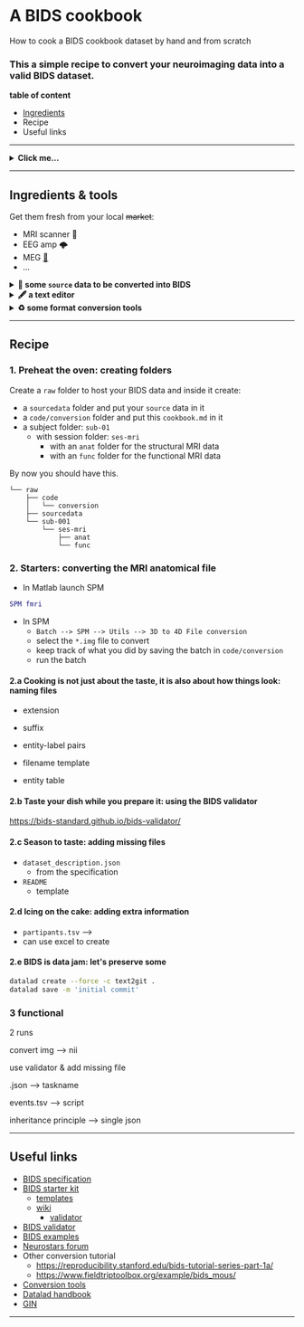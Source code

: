 <!-- TODO
- conversion script for MEG events
- link to BEPs have a look and contribute
- use BEPs to organize yet unsupported data -->

<!-- # Converting the SPM multimodal tutorial dataset

Converts the multimodal dataset from SPM and to BIDS

Source: https://www.fil.ion.ucl.ac.uk/spm/data/mmfaces/

Requires SPM12 and
[BIDS-matlab](https://github.com/bids-standard/bids-matlab/tree/dev).

Place and unzip the zip files in `source` folder and run
`code/code/convert_spm_multimodal_ds.m` -->

# A BIDS cookbook

How to cook a BIDS cookbook dataset by hand and from scratch

<h3> 
    This a simple recipe to convert your neuroimaging data into a valid BIDS dataset.
</h3>

**table of content**

- [Ingredients](#Ingredients)
- Recipe
- Useful links

---

<details><summary> <b>Click me...</b> </summary><br>

... to see what I hide !!!

<center>
<a href="https://twitter.com/RemiGau/status/1115513296134778880" target="_blank">
    <img src="https://pbs.twimg.com/media/D3sYRfhWkAAlevT?format=jpg&name=small" width="500" />
</a>
</center>

</details>

---

## Ingredients & tools

Get them fresh from your local ~~market~~:

- MRI scanner 🧲
- EEG amp 🌩
- MEG [:octopus:](https://theupturnedmicroscope.com/comic/squid/)
- ...

<details><summary> <b> 🧠 some <code>source</code> data to be converted into BIDS </b> </summary><br>
    <p> 
        We will work with the <a href="https://www.fil.ion.ucl.ac.uk/spm/data/mmfaces/" target="_blank">multi-modal face dataset from SPM</a>. 
    </p>
    <p> 
        This dataset contains EEG, MEG and fMRI data on the same subject within the same paradigm.
    </p>
    <p>
        Very often MRI source ata will be in a DICOM format and will required to be converted.
        Here the MRI data is in 3D Nifti Nifti  format <code>.hdr/.img</code> and 
        we will need to change that to a 4D Nifti <code>.nii</code> format.
    </p>
</details>

<details><summary> <b> 🖋 a text editor </b> </summary><br>
    Several common options top choose from:
    <ul>
        <li><a href="https://code.visualstudio.com" target="_blank">Visual Studio code</a></li>
        <li><a href="https://www.sublimetext.com/" target="_blank">Sublime</a></li>
        <li><a href="https://atom.io/" target="_blank">Atom</a></li>
        <li>Notepad does not count.</li>
    </ul>
</details>

<details><summary> <b> ♻ some format conversion tools </b> </summary><br>
    For the MRI data we will be using some of the SPM built in functions.
</details>

---

## Recipe

### 1. Preheat the oven: creating folders

Create a `raw` folder to host your BIDS data and inside it create:

- a `sourcedata` folder and put your `source` data in it
- a `code/conversion` folder and put this `cookbook.md` in it
- a subject folder: `sub-01`
  - with session folder: `ses-mri`
    - with an `anat` folder for the structural MRI data
    - with an `func` folder for the functional MRI data

By now you should have this.

```
└── raw
    ├── code
    │   └── conversion
    ├── sourcedata
    └── sub-001
        └── ses-mri
            ├── anat
            └── func
```

### 2. Starters: converting the MRI anatomical file

- In Matlab launch SPM

```matlab
SPM fmri
```

- In SPM
  - `Batch --> SPM --> Utils --> 3D to 4D File conversion`
  - select the `*.img` file to convert
  - keep track of what you did by saving the batch in `code/conversion`
  - run the batch

#### 2.a Cooking is not just about the taste, it is also about how things look: naming files

- extension
- suffix
- entity-label pairs

- filename template

- entity table

#### 2.b Taste your dish while you prepare it: using the BIDS validator

https://bids-standard.github.io/bids-validator/

#### 2.c Season to taste: adding missing files

- `dataset_description.json`
    - from the specification
- `README`
    - template

#### 2.d Icing on the cake: adding extra information

- `partipants.tsv` --> 
- can use excel to create

#### 2.e BIDS is data jam: let's preserve some

```bash
datalad create --force -c text2git .
datalad save -m 'initial commit'
```

### 3 functional

2 runs

convert img --> nii

use validator & add missing file

.json --> taskname

events.tsv --> script

inheritance principle --> single json

<!--
- Defacing
- MRIQC
- Things to improve
-->

---

## Useful links

- [BIDS specification](https://bids-specification.readthedocs.io)
- [BIDS starter kit](https://github.com/bids-standard/bids-starter-kit)
  - [templates](https://github.com/bids-standard/bids-starter-kit/tree/main/templates)
  - [wiki](https://github.com/bids-standard/bids-starter-kit/wiki)
    - [validator](https://github.com/bids-standard/bids-starter-kit/wiki/bids-validator-info)
- [BIDS validator](https://github.com/bids-standard/bids-validator)
- [BIDS examples](https://github.com/bids-standard/bids-examples)
- [Neurostars forum](https://neurostars.org/tag/bids)
- Other conversion tutorial
  - https://reproducibility.stanford.edu/bids-tutorial-series-part-1a/
  - https://www.fieldtriptoolbox.org/example/bids_mous/
- [Conversion tools](https://bids.neuroimaging.io/benefits.html#converters)
- [Datalad handbook](http://handbook.datalad.org/en/latest/index.html)
- [GIN](https://gin.g-node.org/)

---
